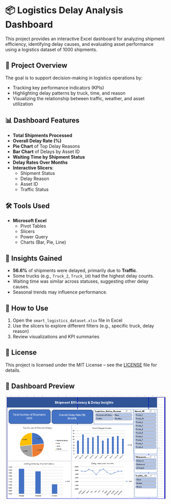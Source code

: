 # 📦 Logistics Delay Analysis Dashboard

This project provides an interactive Excel dashboard for analyzing shipment efficiency, identifying delay causes, and evaluating asset performance using a logistics dataset of 1000 shipments.

## 🚀 Project Overview

The goal is to support decision-making in logistics operations by:
- Tracking key performance indicators (KPIs)
- Highlighting delay patterns by truck, time, and reason
- Visualizing the relationship between traffic, weather, and asset utilization

## 📊 Dashboard Features

- **Total Shipments Processed**
- **Overall Delay Rate (%)**
- **Pie Chart** of Top Delay Reasons
- **Bar Chart** of Delays by Asset ID
- **Waiting Time by Shipment Status**
- **Delay Rates Over Months**
- **Interactive Slicers**:
  - Shipment Status
  - Delay Reason
  - Asset ID
  - Traffic Status

## 🛠️ Tools Used

- **Microsoft Excel**
  - Pivot Tables
  - Slicers
  - Power Query
  - Charts (Bar, Pie, Line)


## 📌 Insights Gained

- **56.6%** of shipments were delayed, primarily due to **Traffic**.
- Some trucks (e.g., `Truck_2`, `Truck_10`) had the highest delay counts.
- Waiting time was similar across statuses, suggesting other delay causes.
- Seasonal trends may influence performance.

## 📝 How to Use

1. Open the `smart_logistics_dataset.xlsx` file in Excel
2. Use the slicers to explore different filters (e.g., specific truck, delay reason)
3. Review visualizations and KPI summaries

## 📜 License

This project is licensed under the MIT License – see the [LICENSE](LICENSE) file for details.

## 📸 Dashboard Preview

![Dashboard Screenshot](Dashboard.png)
